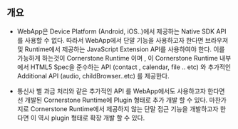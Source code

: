 <!--
layout: 'post'
section: 'Cornerstone Framework'
title: 'PlugIn 개발 개요'
outline: 'WebApp은 Device Platform (Android, iOS..)에서 제공하는 Native SDK API를 사용할 수 없다. 따라서 WebApp에서 단말 기능을 사용하고자 한다면 브라우져 및 Runtime에서 제공하는 JavaScript Extension API를 사용하여야 한다. 이를 가능하게 하는것이 Cornerstone Runtime 이며 , 이 Cornerstone Runtime 내부에서 HTML5 Spec을 준수하는 API (contact , calendar, file .. etc) 와 추가적인 Additional API (audio, childBrowser..etc) 를 제공한다.'
date: '2012-11-16'
tagstr: 'runtime'
order: '[6, 6]'
-->

## 개요 

-	WebApp은 Device Platform (Android, iOS..)에서 제공하는 Native SDK API를 사용할 수 없다. 따라서 WebApp에서 단말 기능을 사용하고자 한다면 브라우져 및 Runtime에서 제공하는 JavaScript Extension API를 사용하여야 한다. 이를 가능하게 하는것이 Cornerstone Runtime 이며 , 이 Cornerstone Runtime 내부에서 HTML5 Spec을 준수하는 API (contact , calendar, file .. etc) 와 추가적인 Additional API (audio, childBrowser..etc) 를 제공한다. 


-	통신사 별 과금 처리와 같은 추가적인 API 를 WebApp에서도 사용하고자 한다면 선 개발된 Cornerstone Runtime에 Plugin 형태로 추가 개발 할 수 있다.  마찬가지로 Cornerstone Runtime에서 제공하지 않는 단말 접근 기능을 개발하고자 한다면 이 역시 plugin 형태로 확장 개발 할 수 있다.

